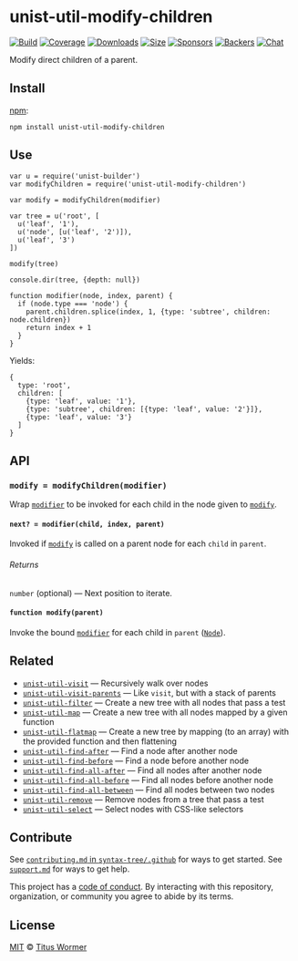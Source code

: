 unist-util-modify-children
==========================

[![Build](https://img.shields.io/travis/syntax-tree/unist-util-modify-children.svg)](https://travis-ci.org/syntax-tree/unist-util-modify-children) [![Coverage](https://img.shields.io/codecov/c/github/syntax-tree/unist-util-modify-children.svg)](https://codecov.io/github/syntax-tree/unist-util-modify-children) [![Downloads](https://img.shields.io/npm/dm/unist-util-modify-children.svg)](https://www.npmjs.com/package/unist-util-modify-children) [![Size](https://img.shields.io/bundlephobia/minzip/unist-util-modify-children.svg)](https://bundlephobia.com/result?p=unist-util-modify-children) [![Sponsors](https://opencollective.com/unified/sponsors/badge.svg)](https://opencollective.com/unified) [![Backers](https://opencollective.com/unified/backers/badge.svg)](https://opencollective.com/unified) [![Chat](https://img.shields.io/badge/chat-spectrum-7b16ff.svg)](https://spectrum.chat/unified/syntax-tree)

Modify direct children of a parent.

Install
-------

[npm](https://docs.npmjs.com/cli/install):

    npm install unist-util-modify-children

Use
---

    var u = require('unist-builder')
    var modifyChildren = require('unist-util-modify-children')

    var modify = modifyChildren(modifier)

    var tree = u('root', [
      u('leaf', '1'),
      u('node', [u('leaf', '2')]),
      u('leaf', '3')
    ])

    modify(tree)

    console.dir(tree, {depth: null})

    function modifier(node, index, parent) {
      if (node.type === 'node') {
        parent.children.splice(index, 1, {type: 'subtree', children: node.children})
        return index + 1
      }
    }

Yields:

    {
      type: 'root',
      children: [
        {type: 'leaf', value: '1'},
        {type: 'subtree', children: [{type: 'leaf', value: '2'}]},
        {type: 'leaf', value: '3'}
      ]
    }

API
---

### `modify = modifyChildren(modifier)`

Wrap [`modifier`](#next--modifierchild-index-parent) to be invoked for each child in the node given to [`modify`](#function-modifyparent).

#### `next? = modifier(child, index, parent)`

Invoked if [`modify`](#function-modifyparent) is called on a parent node for each `child` in `parent`.

###### Returns

`number` (optional) — Next position to iterate.

#### `function modify(parent)`

Invoke the bound [`modifier`](#next--modifierchild-index-parent) for each child in `parent` ([`Node`](https://github.com/syntax-tree/unist#node)).

Related
-------

-   [`unist-util-visit`](https://github.com/syntax-tree/unist-util-visit) — Recursively walk over nodes
-   [`unist-util-visit-parents`](https://github.com/syntax-tree/unist-util-visit-parents) — Like `visit`, but with a stack of parents
-   [`unist-util-filter`](https://github.com/syntax-tree/unist-util-filter) — Create a new tree with all nodes that pass a test
-   [`unist-util-map`](https://github.com/syntax-tree/unist-util-map) — Create a new tree with all nodes mapped by a given function
-   [`unist-util-flatmap`](https://gitlab.com/staltz/unist-util-flatmap) — Create a new tree by mapping (to an array) with the provided function and then flattening
-   [`unist-util-find-after`](https://github.com/syntax-tree/unist-util-find-after) — Find a node after another node
-   [`unist-util-find-before`](https://github.com/syntax-tree/unist-util-find-before) — Find a node before another node
-   [`unist-util-find-all-after`](https://github.com/syntax-tree/unist-util-find-all-after) — Find all nodes after another node
-   [`unist-util-find-all-before`](https://github.com/syntax-tree/unist-util-find-all-before) — Find all nodes before another node
-   [`unist-util-find-all-between`](https://github.com/mrzmmr/unist-util-find-all-between) — Find all nodes between two nodes
-   [`unist-util-remove`](https://github.com/syntax-tree/unist-util-remove) — Remove nodes from a tree that pass a test
-   [`unist-util-select`](https://github.com/syntax-tree/unist-util-select) — Select nodes with CSS-like selectors

Contribute
----------

See [`contributing.md` in `syntax-tree/.github`](https://github.com/syntax-tree/.github/blob/master/contributing.md) for ways to get started. See [`support.md`](https://github.com/syntax-tree/.github/blob/master/support.md) for ways to get help.

This project has a [code of conduct](https://github.com/syntax-tree/.github/blob/master/code-of-conduct.md). By interacting with this repository, organization, or community you agree to abide by its terms.

License
-------

[MIT](license) © [Titus Wormer](https://wooorm.com)
